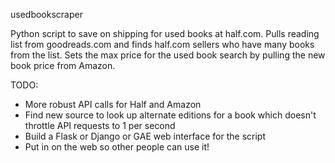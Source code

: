 usedbookscraper

Python script to save on shipping for used books at half.com. Pulls reading list from goodreads.com and finds half.com sellers who have many books from the list. Sets the max price for the used book search by pulling the new book price from Amazon.

TODO:
* More robust API calls for Half and Amazon
* Find new source to look up alternate editions for a book which doesn't throttle API requests to 1 per second
* Build a Flask or Django or GAE web interface for the script
* Put in on the web so other people can use it!
